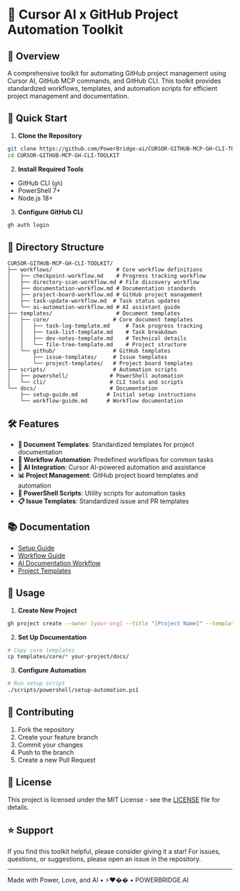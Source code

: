 # 🤖 Cursor AI x GitHub Project Automation Toolkit

## 🎯 Overview
A comprehensive toolkit for automating GitHub project management using Cursor AI, GitHub MCP commands, and GitHub CLI. This toolkit provides standardized workflows, templates, and automation scripts for efficient project management and documentation.

## 🚀 Quick Start

1. **Clone the Repository**
```bash
git clone https://github.com/PowerBridge-ai/CURSOR-GITHUB-MCP-GH-CLI-TOOLKIT.git
cd CURSOR-GITHUB-MCP-GH-CLI-TOOLKIT
```

2. **Install Required Tools**
- GitHub CLI (`gh`)
- PowerShell 7+
- Node.js 18+

3. **Configure GitHub CLI**
```bash
gh auth login
```

## 📂 Directory Structure

```
CURSOR-GITHUB-MCP-GH-CLI-TOOLKIT/
├── workflows/                    # Core workflow definitions
│   ├── checkpoint-workflow.md    # Progress tracking workflow
│   ├── directory-scan-workflow.md # File discovery workflow
│   ├── documentation-workflow.md # Documentation standards
│   ├── project-board-workflow.md # GitHub project management
│   ├── task-update-workflow.md  # Task status updates
│   └── ai-automation-workflow.md # AI assistant guide
├── templates/                    # Document templates
│   ├── core/                    # Core document templates
│   │   ├── task-log-template.md     # Task progress tracking
│   │   ├── task-list-template.md    # Task breakdown
│   │   ├── dev-notes-template.md    # Technical details
│   │   └── file-tree-template.md    # Project structure
│   └── github/                  # GitHub templates
│       ├── issue-templates/     # Issue templates
│       └── project-templates/   # Project board templates
├── scripts/                     # Automation scripts
│   ├── powershell/             # PowerShell automation
│   └── cli/                    # CLI tools and scripts
└── docs/                       # Documentation
    ├── setup-guide.md         # Initial setup instructions
    └── workflow-guide.md      # Workflow documentation
```

## 🛠️ Features

- **📝 Document Templates**: Standardized templates for project documentation
- **🔄 Workflow Automation**: Predefined workflows for common tasks
- **🤖 AI Integration**: Cursor AI-powered automation and assistance
- **📊 Project Management**: GitHub project board templates and automation
- **🔧 PowerShell Scripts**: Utility scripts for automation tasks
- **📋 Issue Templates**: Standardized issue and PR templates

## 📚 Documentation

- [Setup Guide](docs/setup-guide.md)
- [Workflow Guide](docs/workflow-guide.md)
- [AI Documentation Workflow](workflows/_ai-documentation-workflow.md)
- [Project Templates](templates/github/project-templates/README.md)

## 🔧 Usage

1. **Create New Project**
```bash
gh project create --owner [your-org] --title "[Project Name]" --template default-board.yml
```

2. **Set Up Documentation**
```bash
# Copy core templates
cp templates/core/* your-project/docs/
```

3. **Configure Automation**
```bash
# Run setup script
./scripts/powershell/setup-automation.ps1
```

## 🤝 Contributing

1. Fork the repository
2. Create your feature branch
3. Commit your changes
4. Push to the branch
5. Create a new Pull Request

## 📄 License

This project is licensed under the MIT License - see the [LICENSE](LICENSE) file for details.

## ⭐ Support

If you find this toolkit helpful, please consider giving it a star! For issues, questions, or suggestions, please open an issue in the repository.

---

Made with Power, Love, and AI •  ⚡️❤️�� •  POWERBRIDGE.AI

